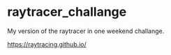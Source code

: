 # raytracer_challange

My version of the raytracer in one weekend challange.

https://raytracing.github.io/
